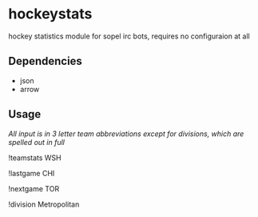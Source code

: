 # hockeystats
hockey statistics module for sopel irc bots, requires no configuraion at all

## Dependencies
* json
* arrow

## Usage 
*All input is in 3 letter team abbreviations except for divisions, which are spelled out in full*

!teamstats WSH

!lastgame CHI

!nextgame TOR

!division Metropolitan
